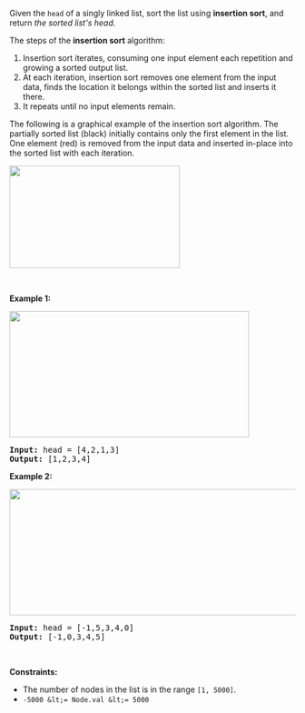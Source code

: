 Given the `` head `` of a singly linked list, sort the list using __insertion sort__, and return _the sorted list's head_.

The steps of the __insertion sort__ algorithm:

1.   Insertion sort iterates, consuming one input element each repetition and growing a sorted output list.
2.   At each iteration, insertion sort removes one element from the input data, finds the location it belongs within the sorted list and inserts it there.
3.   It repeats until no input elements remain.

The following is a graphical example of the insertion sort algorithm. The partially sorted list (black) initially contains only the first element in the list. One element (red) is removed from the input data and inserted in-place into the sorted list with each iteration.

<img alt="" src="https://upload.wikimedia.org/wikipedia/commons/0/0f/Insertion-sort-example-300px.gif" style="height:180px; width:300px"/>

&nbsp;

__Example 1:__

<img alt="" src="https://assets.leetcode.com/uploads/2021/03/04/sort1linked-list.jpg" style="width: 422px; height: 222px;"/>

<pre>
<strong>Input:</strong> head = [4,2,1,3]
<strong>Output:</strong> [1,2,3,4]
</pre>

__Example 2:__

<img alt="" src="https://assets.leetcode.com/uploads/2021/03/04/sort2linked-list.jpg" style="width: 542px; height: 222px;"/>

<pre>
<strong>Input:</strong> head = [-1,5,3,4,0]
<strong>Output:</strong> [-1,0,3,4,5]
</pre>

&nbsp;

__Constraints:__

*   The number of nodes in the list is in the range `` [1, 5000] ``.
*   `` -5000 &lt;= Node.val &lt;= 5000 ``